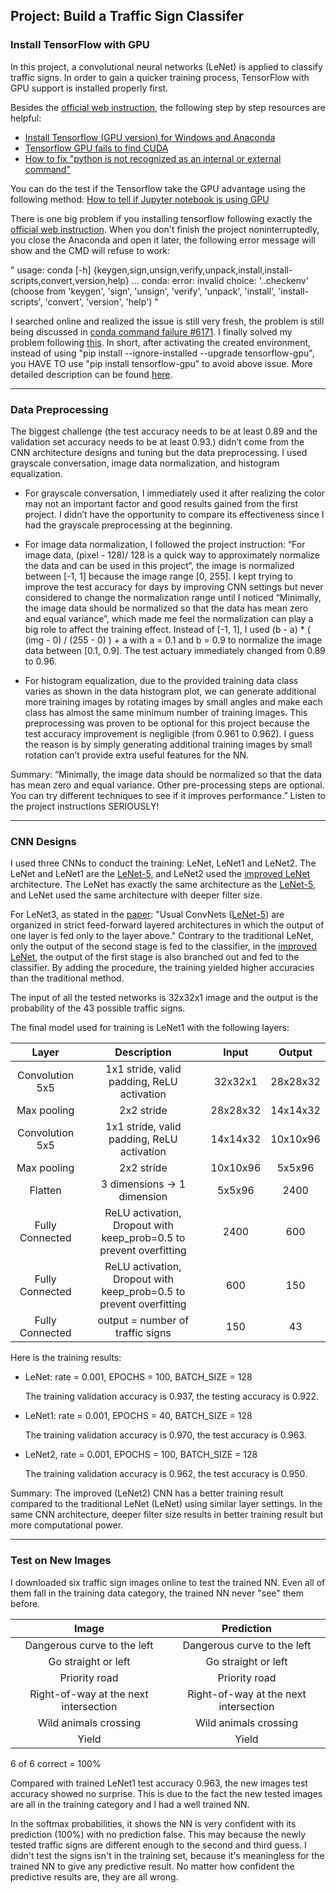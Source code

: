 ## Project: Build a Traffic Sign Classifer 

### Install TensorFlow with GPU 

In this project, a convolutional neural networks (LeNet) is applied to classify traffic signs. In order to gain a quicker training process, TensorFlow with GPU support is installed properly first. 

Besides the [official web instruction](https://www.tensorflow.org/install/), the following step by step resources are helpful:
* [Install Tensorflow (GPU version) for Windows and Anaconda](https://www.youtube.com/watch?v=Ebo8BklTtmc&t=673s)
* [Tensorflow GPU fails to find CUDA](https://github.com/tensorflow/tensorflow/issues/5968)
* [How to fix "python is not recognized as an internal or external command"](https://www.youtube.com/watch?v=uXqTw5eO0Mw)

You can do the test if the Tensorflow take the GPU advantage using the following method: [How to tell if Jupyter notebook is using GPU](https://discussions.udacity.com/t/how-to-tell-if-jupyter-notebook-is-using-gpu/217660)

There is one big problem if you installing tensorflow following exactly the [official web instruction](https://www.tensorflow.org/install/). When you don't finish the project noninterruptedly, you close the Anaconda and open it later, the following error message will show and the CMD will refuse to work: 

"
usage: conda [-h]
{keygen,sign,unsign,verify,unpack,install,install-scripts,convert,version,help}
...
conda: error: invalid choice: '..checkenv' (choose from 'keygen', 'sign', 'unsign', 'verify', 'unpack', 'install', 'install-scripts', 'convert', 'version', 'help')
"

I searched online and realized the issue is still very fresh, the problem is still being discussed in [conda command failure #6171](https://github.com/ContinuumIO/anaconda-issues/issues/6171). I finally solved my problem following [this](https://stackoverflow.com/a/46493533/8936445). In short, after activating the created environment, instead of using "pip install --ignore-installed --upgrade tensorflow-gpu", you HAVE TO use "pip install tensorflow-gpu" to avoid above issue. More detailed description can be found [here](https://wangjieleo.wixsite.com/jwang/single-post/2017/11/08/Installing-TensorFlow-with-GPU-support). 

---
### Data Preprocessing

The biggest challenge (the test accuracy needs to be at least 0.89 and the validation set accuracy needs to be at least 0.93.) didn’t come from the CNN architecture designs and tuning but the data preprocessing. I used grayscale conversation, image data normalization, and histogram equalization. 

* For grayscale conversation, I immediately used it after realizing the color may not an important factor and good results gained from the first project. I didn’t have the opportunity to compare its effectiveness since I had the grayscale preprocessing at the beginning. 

* For image data normalization, I followed the project instruction: “For image data, (pixel - 128)/ 128 is a quick way to approximately normalize the data and can be used in this project“, the image is normalized between [-1, 1] because the image range [0, 255]. I kept trying to improve the test accuracy for days by improving CNN settings but never considered to change the normalization range until I noticed “Minimally, the image data should be normalized so that the data has mean zero and equal variance”, which made me feel the normalization can play a big role to affect the training effect. Instead of [-1, 1], I used (b - a) * ( (img - 0) / (255 - 0) ) + a with a = 0.1 and b = 0.9 to normalize the image data between [0.1, 0.9]. The test actuary immediately changed from 0.89 to 0.96. 

* For histogram equalization, due to the provided training data class varies as shown in the data histogram plot, we can generate additional more training images by rotating images by small angles and make each class has almost the same minimum number of training images. This preprocessing was proven to be optional for this project because the test accuracy improvement is negligible (from 0.961 to 0.962). I guess the reason is by simply generating additional training images by small rotation can’t provide extra useful features for the NN. 

Summary: “Minimally, the image data should be normalized so that the data has mean zero and equal variance. Other pre-processing steps are optional. You can try different techniques to see if it improves performance.” Listen to the project instructions SERIOUSLY! 

---

### CNN Designs 

I used three CNNs to conduct the training: LeNet, LeNet1 and LeNet2. The LeNet and LeNet1 are the [LeNet-5](https://github.com/udacity/CarND-LeNet-Lab/blob/master/LeNet-Lab-Solution.ipynb), and LeNet2 used the [improved LeNet](http://yann.lecun.com/exdb/publis/pdf/sermanet-ijcnn-11.pdf) architecture. The LeNet has exactly the same architecture as the [LeNet-5](https://github.com/udacity/CarND-LeNet-Lab/blob/master/LeNet-Lab-Solution.ipynb), and LeNet used the same architecture with deeper filter size. 

For LeNet3, as stated in the [paper](http://yann.lecun.com/exdb/publis/pdf/sermanet-ijcnn-11.pdf): "Usual ConvNets ([LeNet-5](https://github.com/udacity/CarND-LeNet-Lab/blob/master/LeNet-Lab-Solution.ipynb)) are organized in strict feed-forward layered architectures in which the output of one layer is fed only to the layer above." Contrary to the traditional LeNet, only the output of the second stage is fed to the classifier, in the [improved LeNet](http://yann.lecun.com/exdb/publis/pdf/sermanet-ijcnn-11.pdf), the output of the first stage is also branched out and fed to the classifier. By adding the procedure, the training yielded higher accuracies than the traditional method.

The input of all the tested networks is 32x32x1 image and the output is the probability of the 43 possible traffic signs.
 
The final model used for training is LeNet1 with the following layers:

| Layer         		|     Description	        					| Input |Output| 
|:---------------------:|:---------------------------------------------:| :----:|:-----:|
| Convolution 5x5     	| 1x1 stride, valid padding, ReLU activation 	|32x32x1 |28x28x32|
| Max pooling			| 2x2 stride				        		        |28x28x32|14x14x32|
| Convolution 5x5 	    | 1x1 stride, valid padding, ReLU activation 	|14x14x32|10x10x96|
| Max pooling			| 2x2 stride              	   					|10x10x96|5x5x96|
| Flatten				| 3 dimensions -> 1 dimension					|5x5x96| 2400|
| Fully Connected | ReLU activation, Dropout with keep_prob=0.5 to prevent overfitting 	|2400|600|
| Fully Connected | ReLU activation, Dropout with keep_prob=0.5 to prevent overfitting 	|600|150|
| Fully Connected | output = number of traffic signs   	|150| 43|


Here is the training results: 

* LeNet: rate = 0.001, EPOCHS = 100, BATCH_SIZE = 128

  The training validation accuracy is 0.937, the testing accuracy is 0.922.
  
* LeNet1: rate = 0.001, EPOCHS = 40, BATCH_SIZE = 128

  The training validation accuracy is 0.970, the test accuracy is 0.963.
 
* LeNet2, rate = 0.001, EPOCHS = 100, BATCH_SIZE = 128

  The training validation accuracy is 0.962, the test accuracy is 0.950. 

Summary: The improved (LeNet2) CNN has a better training result compared to the traditional LeNet (LeNet) using similar layer settings. In the same CNN architecture, deeper filter size results in better training result but more computational power.  

---

### Test on New Images

I downloaded six traffic sign images online to test the trained NN. Even all of them fall in the training data category, the trained NN never "see" them before. 

| Image			        |     Prediction		| 
|:---------------------:|:---------------------:| 
| Dangerous curve to the left  | Dangerous curve to the left  | 
| Go straight or left  		| Go straight or left 	|
| Priority road			| Priority road					|
| Right-of-way at the next intersection		| Right-of-way at the next intersection					|
| Wild animals crossing		| Wild animals crossing  |
| Yield | Yield |

6 of 6 correct = 100% 

Compared with trained LeNet1 test accuracy 0.963, the new images test accuracy showed no surprise. This is due to the fact the new tested images are all in the training category and I had a well trained NN. 

In the softmax probabilities, it shows the NN is very confident with its prediction (100%) with no prediction false. This may because the newly tested traffic signs are different enough to the second and third guess. I didn't test the signs isn't in the training set, because it's meaningless for the trained NN to give any predictive result. No matter how confident the predictive results are, they are all wrong. 
